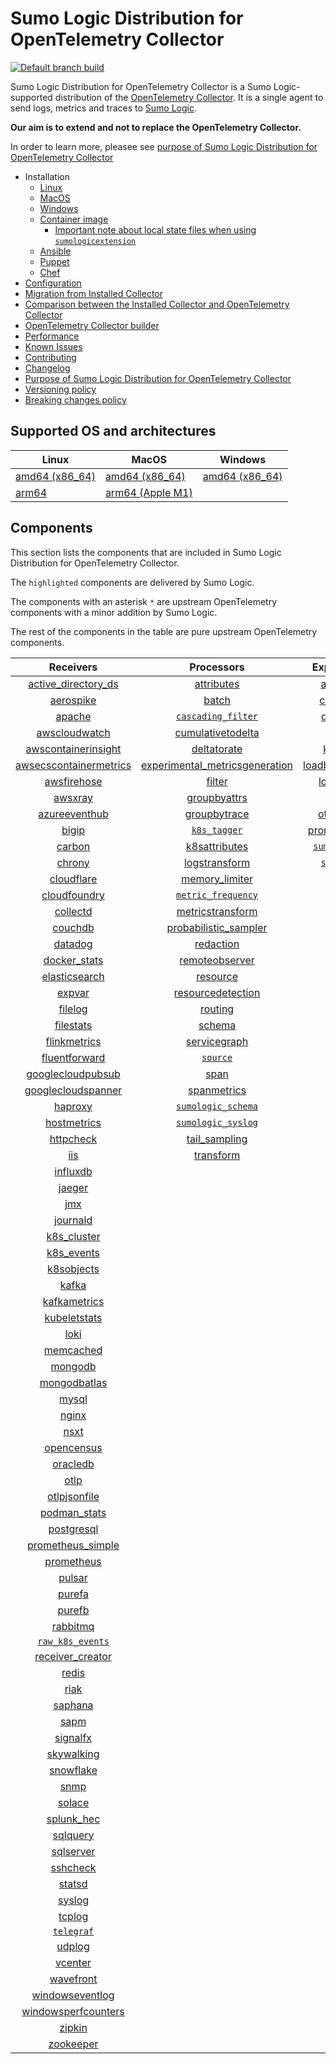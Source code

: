 # Sumo Logic Distribution for OpenTelemetry Collector

[![Default branch build](https://github.com/SumoLogic/sumologic-otel-collector/actions/workflows/dev_builds.yml/badge.svg)](https://github.com/SumoLogic/sumologic-otel-collector/actions/workflows/dev_builds.yml)

Sumo Logic Distribution for OpenTelemetry Collector is a Sumo Logic-supported distribution of the [OpenTelemetry Collector][otc_link].
It is a single agent to send logs, metrics and traces to [Sumo Logic][sumologic].

**Our aim is to extend and not to replace the OpenTelemetry Collector.**

In order to learn more, pleasee see [purpose of Sumo Logic Distribution for OpenTelemetry Collector][purpose]

[otc_link]: https://github.com/open-telemetry/opentelemetry-collector
[sumologic]: https://www.sumologic.com

- Installation
  - [Linux][linux_installation]
  - [MacOS][macos_installation]
  - [Windows][windows_installation]
  - [Container image](/docs/installation.md#container-image)
    - [Important note about local state files when using `sumologicextension`](/docs/installation.md#important-note-about-local-state-files-when-using-sumologicextension)
  - [Ansible](/docs/installation.md#ansible)
  - [Puppet](/docs/installation.md#puppet)
  - [Chef](/docs/installation.md#chef)
- [Configuration](docs/configuration.md)
- [Migration from Installed Collector](docs/migration.md)
- [Comparison between the Installed Collector and OpenTelemetry Collector](docs/comparison.md)
- [OpenTelemetry Collector builder](./otelcolbuilder/README.md)
- [Performance]
- [Known Issues][known issues]
- [Contributing](./CONTRIBUTING.md)
- [Changelog](./CHANGELOG.md)
- [Purpose of Sumo Logic Distribution for OpenTelemetry Collector][purpose]
- [Versioning policy][versioning]
- [Breaking changes policy][breaking]

[linux_installation]: https://help.sumologic.com/docs/send-data/opentelemetry-collector/install-collector-linux/
[macos_installation]: https://help.sumologic.com/docs/send-data/opentelemetry-collector/install-collector-macos/
[windows_installation]: https://help.sumologic.com/docs/send-data/opentelemetry-collector/install-collector-windows/
[performance]: https://help.sumologic.com/docs/send-data/opentelemetry-collector/#performance
[known issues]: https://help.sumologic.com/docs/send-data/opentelemetry-collector/troubleshooting-faq/#known-issues
[purpose]: https://help.sumologic.com/docs/send-data/opentelemetry-collector/sumo-logic-opentelemetry-vs-opentelemetry-upstream-relationship/
[versioning]: https://help.sumologic.com/docs/send-data/opentelemetry-collector/sumo-logic-opentelemetry-vs-opentelemetry-upstream-relationship/#versioning-policy
[breaking]: https://help.sumologic.com/docs/send-data/opentelemetry-collector/sumo-logic-opentelemetry-vs-opentelemetry-upstream-relationship/#versioning-policy

## Supported OS and architectures

| Linux                         | MacOS                         | Windows                     |
|-------------------------------|-------------------------------|-----------------------------|
| [amd64 (x86_64)][linux_amd64] | [amd64 (x86_64)][mac_amd64]   | [amd64 (x86_64)][win_amd64] |
| [arm64][linux_arm64]          | [arm64 (Apple M1)][mac_arm64] |                             |

[linux_amd64]: ./docs/installation.md#linux-on-amd64-x86-64
[linux_arm64]: ./docs/installation.md#linux-on-arm64
[mac_amd64]: ./docs/installation.md#macos-on-amd64-x86-64
[mac_arm64]: ./docs/installation.md#macos-on-arm64-apple-m1-x86-64
[win_amd64]: ./docs/installation.md#windows

## Components

This section lists the components that are included in Sumo Logic Distribution for OpenTelemetry Collector.

The `highlighted` components are delivered by Sumo Logic.

The components with an asterisk `*` are upstream OpenTelemetry components with a minor addition by Sumo Logic.

The rest of the components in the table are pure upstream OpenTelemetry components.

|                        Receivers                         |                          Processors                          |               Exporters                |                  Extensions                  |              Connectors               |
|:--------------------------------------------------------:|:------------------------------------------------------------:|:--------------------------------------:|:--------------------------------------------:|:-------------------------------------:|
|     [active_directory_ds][activedirectorydsreceiver]     |              [attributes][attributesprocessor]               |         [awss3][awss3exporter]         |       [asapclient][asapauthextension]        |      [forward][forwardconnector]      |
|              [aerospike][aerospikereceiver]              |                   [batch][batchprocessor]                    |        [carbon][carbonexporter]        |             [awsproxy][awsproxy]             |        [count][countconnector]        |
|                 [apache][apachereceiver]                 |        [`cascading_filter`][cascadingfilterprocessor]        |         [debug][debugexporter]         |       [basicauth][basicauthextension]        |      [routing][routingconnector]      |
|          [awscloudwatch][awscloudwatchreceiver]          |       [cumulativetodelta][cumulativetodeltaprocessor]        |          [file][fileexporter]          | [bearertokenauth][bearertokenauthextension]  | [servicegraph][servicegraphconnector] |
|    [awscontainerinsight][awscontainerinsightreceiver]    |             [deltatorate][deltatorateprocessor]              |         [kafka][kafkaexporter]         |           [db_storage][dbstorage]            |  [spanmetrics][spanmetricsconnector]  |
| [awsecscontainermetrics][awsecscontainermetricsreceiver] | [experimental_metricsgeneration][metricsgenerationprocessor] | [loadbalancing][loadbalancingexporter] |      [docker_observer][dockerobserver]       |                                       |
|            [awsfirehose][awsfirehosereceiver]            |                  [filter][filterprocessor]                   |       [logging][loggingexporter]       |         [ecs_observer][ecsobserver]          |                                       |
|                [awsxray][awsxrayreceiver]                |            [groupbyattrs][groupbyattrsprocessor]             |          [otlp][otlpexporter]          |     [ecs_task_observer][ecstaskobserver]     |                                       |
|          [azureeventhub][azureeventhubreceiver]          |            [groupbytrace][groupbytraceprocessor]             |      [otlphttp][otlphttpexporter]      |         [file_storage][filestorage]          |                                       |
|                  [bigip][bigipreceiver]                  |                 [`k8s_tagger`][k8sprocessor]                 |    [prometheus][prometheusexporter]    |   [headerssetter][headerssetterextension]    |                                       |
|                 [carbon][carbonreceiver]                 |           [k8sattributes][k8sattributesprocessor]            |    [`sumologic`][sumologicexporter]    |     [health_check][healthcheckextension]     |                                       |
|                 [chrony][chronyreceiver]                 |           [logstransform][logstransformprocessor]            |       [`syslog`][syslogexporter]       |        [host_observer][hostobserver]         |                                       |
|             [cloudflare][cloudflarereceiver]             |           [memory_limiter][memorylimiterprocessor]           |                                        |       [http_forwarder][httpforwarder]        |                                       |
|           [cloudfoundry][cloudfoundryreceiver]           |        [`metric_frequency`][metricfrequencyprocessor]        |                                        | [jaegerremotesampling][jaegerremotesampling] |                                       |
|               [collectd][collectdreceiver]               |        [metricstransform][metricstransformprocessor]         |                                        |         [k8s_observer][k8sobserver]          |                                       |
|                [couchdb][couchdbreceiver]                |    [probabilistic_sampler][probabilisticsamplerprocessor]    |                                        |      [memory_ballast][ballastextension]      |                                       |
|                [datadog][datadogreceiver]                |               [redaction][redactionprocessor]                |                                        |  [oauth2client][oauth2clientauthextension]   |                                       |
|           [docker_stats][dockerstatsreceiver]            |          [remoteobserver][remoteobserverprocessor]           |                                        |          [oidc][oidcauthextension]           |                                       |
|          [elasticsearch][elasticsearchreceiver]          |                [resource][resourceprocessor]                 |                                        |           [pprof][pprofextension]            |                                       |
|                 [expvar][expvarreceiver]                 |       [resourcedetection][resourcedetectionprocessor]        |                                        |       [sigv4auth][sigv4authextension]        |                                       |
|                [filelog][filelogreceiver]                |                 [routing][routingprocessor]                  |                                        |      [`sumologic`][sumologicextension]       |                                       |
|              [filestats][filestatsreceiver]              |                  [schema][schemaprocessor]                   |                                        |          [zpages][zpagesextension]           |                                       |
|           [flinkmetrics][flinkmetricsreceiver]           |            [servicegraph][servicegraphprocessor]             |                                        |                                              |                                       |
|          [fluentforward][fluentforwardreceiver]          |                 [`source`][sourceprocessor]                  |                                        |                                              |                                       |
|      [googlecloudpubsub][googlecloudpubsubreceiver]      |                    [span][spanprocessor]                     |                                        |                                              |                                       |
|     [googlecloudspanner][googlecloudspannerreceiver]     |             [spanmetrics][spanmetricsprocessor]              |                                        |                                              |                                       |
|                [haproxy][haproxyreceiver]                |        [`sumologic_schema`][sumologicschemaprocessor]        |                                        |                                              |                                       |
|            [hostmetrics][hostmetricsreceiver]            |        [`sumologic_syslog`][sumologicsyslogprocessor]        |                                        |                                              |                                       |
|              [httpcheck][httpcheckreceiver]              |            [tail_sampling][tailsamplingprocessor]            |                                        |                                              |                                       |
|                    [iis][iisreceiver]                    |               [transform][transformprocessor]                |                                        |                                              |                                       |
|               [influxdb][influxdbreceiver]               |                                                              |                                        |                                              |                                       |
|                 [jaeger][jaegerreceiver]                 |                                                              |                                        |                                              |                                       |
|                    [jmx][jmxreceiver]                    |                                                              |                                        |                                              |                                       |
|               [journald][journaldreceiver]               |                                                              |                                        |                                              |                                       |
|            [k8s_cluster][k8sclusterreceiver]             |                                                              |                                        |                                              |                                       |
|             [k8s_events][k8seventsreceiver]              |                                                              |                                        |                                              |                                       |
|             [k8sobjects][k8sobjectsreceiver]             |                                                              |                                        |                                              |                                       |
|                  [kafka][kafkareceiver]                  |                                                              |                                        |                                              |                                       |
|           [kafkametrics][kafkametricsreceiver]           |                                                              |                                        |                                              |                                       |
|           [kubeletstats][kubeletstatsreceiver]           |                                                              |                                        |                                              |                                       |
|                   [loki][lokireceiver]                   |                                                              |                                        |                                              |                                       |
|              [memcached][memcachedreceiver]              |                                                              |                                        |                                              |                                       |
|                [mongodb][mongodbreceiver]                |                                                              |                                        |                                              |                                       |
|           [mongodbatlas][mongodbatlasreceiver]           |                                                              |                                        |                                              |                                       |
|                  [mysql][mysqlreceiver]                  |                                                              |                                        |                                              |                                       |
|                  [nginx][nginxreceiver]                  |                                                              |                                        |                                              |                                       |
|                   [nsxt][nsxtreceiver]                   |                                                              |                                        |                                              |                                       |
|             [opencensus][opencensusreceiver]             |                                                              |                                        |                                              |                                       |
|               [oracledb][oracledbreceiver]               |                                                              |                                        |                                              |                                       |
|                   [otlp][otlpreceiver]                   |                                                              |                                        |                                              |                                       |
|           [otlpjsonfile][otlpjsonfilereceiver]           |                                                              |                                        |                                              |                                       |
|              [podman_stats][podmanreceiver]              |                                                              |                                        |                                              |                                       |
|             [postgresql][postgresqlreceiver]             |                                                              |                                        |                                              |                                       |
|      [prometheus_simple][simpleprometheusreceiver]       |                                                              |                                        |                                              |                                       |
|             [prometheus][prometheusreceiver]             |                                                              |                                        |                                              |                                       |
|                 [pulsar][pulsarreceiver]                 |                                                              |                                        |                                              |                                       |
|                 [purefa][purefareceiver]                 |                                                              |                                        |                                              |                                       |
|                 [purefb][purefbreceiver]                 |                                                              |                                        |                                              |                                       |
|               [rabbitmq][rabbitmqreceiver]               |                                                              |                                        |                                              |                                       |
|         [`raw_k8s_events`][rawk8seventsreceiver]         |                                                              |                                        |                                              |                                       |
|           [receiver_creator][receivercreator]            |                                                              |                                        |                                              |                                       |
|                  [redis][redisreceiver]                  |                                                              |                                        |                                              |                                       |
|                   [riak][riakreceiver]                   |                                                              |                                        |                                              |                                       |
|                [saphana][saphanareceiver]                |                                                              |                                        |                                              |                                       |
|                   [sapm][sapmreceiver]                   |                                                              |                                        |                                              |                                       |
|               [signalfx][signalfxreceiver]               |                                                              |                                        |                                              |                                       |
|             [skywalking][skywalkingreceiver]             |                                                              |                                        |                                              |                                       |
|              [snowflake][snowflakereceiver]              |                                                              |                                        |                                              |                                       |
|                   [snmp][snmpreceiver]                   |                                                              |                                        |                                              |                                       |
|                 [solace][solacereceiver]                 |                                                              |                                        |                                              |                                       |
|             [splunk_hec][splunkhecreceiver]              |                                                              |                                        |                                              |                                       |
|               [sqlquery][sqlqueryreceiver]               |                                                              |                                        |                                              |                                       |
|              [sqlserver][sqlserverreceiver]              |                                                              |                                        |                                              |                                       |
|               [sshcheck][sshcheckreceiver]               |                                                              |                                        |                                              |                                       |
|                 [statsd][statsdreceiver]                 |                                                              |                                        |                                              |                                       |
|                 [syslog][syslogreceiver]                 |                                                              |                                        |                                              |                                       |
|                 [tcplog][tcplogreceiver]                 |                                                              |                                        |                                              |                                       |
|              [`telegraf`][telegrafreceiver]              |                                                              |                                        |                                              |                                       |
|                 [udplog][udplogreceiver]                 |                                                              |                                        |                                              |                                       |
|                [vcenter][vcenterreceiver]                |                                                              |                                        |                                              |                                       |
|              [wavefront][wavefrontreceiver]              |                                                              |                                        |                                              |                                       |
|        [windowseventlog][windowseventlogreceiver]        |                                                              |                                        |                                              |                                       |
|    [windowsperfcounters][windowsperfcountersreceiver]    |                                                              |                                        |                                              |                                       |
|                 [zipkin][zipkinreceiver]                 |                                                              |                                        |                                              |                                       |
|              [zookeeper][zookeeperreceiver]              |                                                              |                                        |                                              |                                       |

[activedirectorydsreceiver]: https://github.com/open-telemetry/opentelemetry-collector-contrib/tree/v0.87.0/receiver/activedirectorydsreceiver
[aerospikereceiver]: https://github.com/open-telemetry/opentelemetry-collector-contrib/tree/v0.87.0/receiver/aerospikereceiver
[apachereceiver]: https://github.com/open-telemetry/opentelemetry-collector-contrib/tree/v0.87.0/receiver/apachereceiver
[awscloudwatchreceiver]: https://github.com/open-telemetry/opentelemetry-collector-contrib/tree/v0.87.0/receiver/awscloudwatchreceiver
[awscontainerinsightreceiver]: https://github.com/open-telemetry/opentelemetry-collector-contrib/tree/v0.87.0/receiver/awscontainerinsightreceiver
[awsecscontainermetricsreceiver]: https://github.com/open-telemetry/opentelemetry-collector-contrib/tree/v0.87.0/receiver/awsecscontainermetricsreceiver
[awsfirehosereceiver]: https://github.com/open-telemetry/opentelemetry-collector-contrib/tree/v0.87.0/receiver/awsfirehosereceiver
[awsxrayreceiver]: https://github.com/open-telemetry/opentelemetry-collector-contrib/tree/v0.87.0/receiver/awsxrayreceiver
[azureeventhubreceiver]: https://github.com/open-telemetry/opentelemetry-collector-contrib/tree/v0.87.0/receiver/azureeventhubreceiver
[bigipreceiver]: https://github.com/open-telemetry/opentelemetry-collector-contrib/tree/v0.87.0/receiver/bigipreceiver
[carbonreceiver]: https://github.com/open-telemetry/opentelemetry-collector-contrib/tree/v0.87.0/receiver/carbonreceiver
[chronyreceiver]: https://github.com/open-telemetry/opentelemetry-collector-contrib/tree/v0.87.0/receiver/chronyreceiver
[cloudfoundryreceiver]: https://github.com/open-telemetry/opentelemetry-collector-contrib/tree/v0.87.0/receiver/cloudfoundryreceiver
[cloudflarereceiver]: https://github.com/open-telemetry/opentelemetry-collector-contrib/tree/v0.87.0/receiver/cloudflarereceiver
[collectdreceiver]: https://github.com/open-telemetry/opentelemetry-collector-contrib/tree/v0.87.0/receiver/collectdreceiver
[couchdbreceiver]: https://github.com/open-telemetry/opentelemetry-collector-contrib/tree/v0.87.0/receiver/couchdbreceiver
[datadogreceiver]: https://github.com/open-telemetry/opentelemetry-collector-contrib/tree/v0.87.0/receiver/datadogreceiver
[dockerstatsreceiver]: https://github.com/open-telemetry/opentelemetry-collector-contrib/tree/v0.87.0/receiver/dockerstatsreceiver
[elasticsearchreceiver]: https://github.com/open-telemetry/opentelemetry-collector-contrib/tree/v0.87.0/receiver/elasticsearchreceiver
[expvarreceiver]: https://github.com/open-telemetry/opentelemetry-collector-contrib/tree/v0.87.0/receiver/expvarreceiver
[filelogreceiver]: https://github.com/open-telemetry/opentelemetry-collector-contrib/tree/v0.87.0/receiver/filelogreceiver
[filestatsreceiver]: https://github.com/open-telemetry/opentelemetry-collector-contrib/tree/v0.87.0/receiver/filestatsreceiver
[flinkmetricsreceiver]: https://github.com/open-telemetry/opentelemetry-collector-contrib/tree/v0.87.0/receiver/flinkmetricsreceiver
[fluentforwardreceiver]: https://github.com/open-telemetry/opentelemetry-collector-contrib/tree/v0.87.0/receiver/fluentforwardreceiver
[googlecloudpubsubreceiver]: https://github.com/open-telemetry/opentelemetry-collector-contrib/tree/v0.87.0/receiver/googlecloudpubsubreceiver
[googlecloudspannerreceiver]: https://github.com/open-telemetry/opentelemetry-collector-contrib/tree/v0.87.0/receiver/googlecloudspannerreceiver
[haproxyreceiver]: https://github.com/open-telemetry/opentelemetry-collector-contrib/tree/v0.87.0/receiver/haproxyreceiver
[hostmetricsreceiver]: https://github.com/open-telemetry/opentelemetry-collector-contrib/tree/v0.87.0/receiver/hostmetricsreceiver
[httpcheckreceiver]: https://github.com/open-telemetry/opentelemetry-collector-contrib/tree/v0.87.0/receiver/httpcheckreceiver
[iisreceiver]: https://github.com/open-telemetry/opentelemetry-collector-contrib/tree/v0.87.0/receiver/iisreceiver
[influxdbreceiver]: https://github.com/open-telemetry/opentelemetry-collector-contrib/tree/v0.87.0/receiver/influxdbreceiver
[jaegerreceiver]: https://github.com/open-telemetry/opentelemetry-collector-contrib/tree/v0.87.0/receiver/jaegerreceiver
[jmxreceiver]: https://github.com/open-telemetry/opentelemetry-collector-contrib/tree/v0.87.0/receiver/jmxreceiver
[journaldreceiver]: https://github.com/open-telemetry/opentelemetry-collector-contrib/tree/v0.87.0/receiver/journaldreceiver
[k8sclusterreceiver]: https://github.com/open-telemetry/opentelemetry-collector-contrib/tree/v0.87.0/receiver/k8sclusterreceiver
[k8seventsreceiver]: https://github.com/open-telemetry/opentelemetry-collector-contrib/tree/v0.87.0/receiver/k8seventsreceiver
[k8sobjectsreceiver]: https://github.com/open-telemetry/opentelemetry-collector-contrib/tree/v0.87.0/receiver/k8sobjectsreceiver
[kafkareceiver]: https://github.com/open-telemetry/opentelemetry-collector-contrib/tree/v0.87.0/receiver/kafkareceiver
[kafkametricsreceiver]: https://github.com/open-telemetry/opentelemetry-collector-contrib/tree/v0.87.0/receiver/kafkametricsreceiver
[kubeletstatsreceiver]: https://github.com/open-telemetry/opentelemetry-collector-contrib/tree/v0.87.0/receiver/kubeletstatsreceiver
[lokireceiver]: https://github.com/open-telemetry/opentelemetry-collector-contrib/tree/v0.87.0/receiver/lokireceiver
[memcachedreceiver]: https://github.com/open-telemetry/opentelemetry-collector-contrib/tree/v0.87.0/receiver/memcachedreceiver
[mongodbreceiver]: https://github.com/open-telemetry/opentelemetry-collector-contrib/tree/v0.87.0/receiver/mongodbreceiver
[mongodbatlasreceiver]: https://github.com/open-telemetry/opentelemetry-collector-contrib/tree/v0.87.0/receiver/mongodbatlasreceiver
[mysqlreceiver]: https://github.com/open-telemetry/opentelemetry-collector-contrib/tree/v0.87.0/receiver/mysqlreceiver
[nginxreceiver]: https://github.com/open-telemetry/opentelemetry-collector-contrib/tree/v0.87.0/receiver/nginxreceiver
[nsxtreceiver]: https://github.com/open-telemetry/opentelemetry-collector-contrib/tree/v0.87.0/receiver/nsxtreceiver
[opencensusreceiver]: https://github.com/open-telemetry/opentelemetry-collector-contrib/tree/v0.87.0/receiver/opencensusreceiver
[oracledbreceiver]: https://github.com/open-telemetry/opentelemetry-collector-contrib/tree/v0.87.0/receiver/oracledbreceiver
[otlpreceiver]: https://github.com/open-telemetry/opentelemetry-collector/tree/v0.87.0/receiver/otlpreceiver
[otlpjsonfilereceiver]: https://github.com/open-telemetry/opentelemetry-collector-contrib/tree/v0.87.0/receiver/otlpjsonfilereceiver
[podmanreceiver]: https://github.com/open-telemetry/opentelemetry-collector-contrib/tree/v0.87.0/receiver/podmanreceiver
[postgresqlreceiver]: https://github.com/open-telemetry/opentelemetry-collector-contrib/tree/v0.87.0/receiver/postgresqlreceiver
[simpleprometheusreceiver]: https://github.com/open-telemetry/opentelemetry-collector-contrib/tree/v0.87.0/receiver/simpleprometheusreceiver
[prometheusreceiver]: https://github.com/open-telemetry/opentelemetry-collector-contrib/tree/v0.87.0/receiver/prometheusreceiver
[pulsarreceiver]: https://github.com/open-telemetry/opentelemetry-collector-contrib/tree/v0.87.0/receiver/pulsarreceiver
[purefareceiver]: https://github.com/open-telemetry/opentelemetry-collector-contrib/tree/v0.87.0/receiver/purefareceiver
[purefbreceiver]: https://github.com/open-telemetry/opentelemetry-collector-contrib/tree/v0.87.0/receiver/purefbreceiver
[rabbitmqreceiver]: https://github.com/open-telemetry/opentelemetry-collector-contrib/tree/v0.87.0/receiver/rabbitmqreceiver
[rawk8seventsreceiver]: ./pkg/receiver/rawk8seventsreceiver
[receivercreator]: https://github.com/open-telemetry/opentelemetry-collector-contrib/tree/v0.87.0/receiver/receivercreator
[redisreceiver]: https://github.com/open-telemetry/opentelemetry-collector-contrib/tree/v0.87.0/receiver/redisreceiver
[riakreceiver]: https://github.com/open-telemetry/opentelemetry-collector-contrib/tree/v0.87.0/receiver/riakreceiver
[saphanareceiver]: https://github.com/open-telemetry/opentelemetry-collector-contrib/tree/v0.87.0/receiver/saphanareceiver
[sapmreceiver]: https://github.com/open-telemetry/opentelemetry-collector-contrib/tree/v0.87.0/receiver/sapmreceiver
[signalfxreceiver]: https://github.com/open-telemetry/opentelemetry-collector-contrib/tree/v0.87.0/receiver/signalfxreceiver
[skywalkingreceiver]: https://github.com/open-telemetry/opentelemetry-collector-contrib/tree/v0.87.0/receiver/skywalkingreceiver
[snmpreceiver]: https://github.com/open-telemetry/opentelemetry-collector-contrib/tree/v0.87.0/receiver/snmpreceiver
[snowflakereceiver]: https://github.com/open-telemetry/opentelemetry-collector-contrib/tree/v0.87.0/receiver/snowflakereceiver
[solacereceiver]: https://github.com/open-telemetry/opentelemetry-collector-contrib/tree/v0.87.0/receiver/solacereceiver
[splunkhecreceiver]: https://github.com/open-telemetry/opentelemetry-collector-contrib/tree/v0.87.0/receiver/splunkhecreceiver
[sqlqueryreceiver]: https://github.com/open-telemetry/opentelemetry-collector-contrib/tree/v0.87.0/receiver/sqlqueryreceiver
[sqlserverreceiver]: https://github.com/open-telemetry/opentelemetry-collector-contrib/tree/v0.87.0/receiver/sqlserverreceiver
[sshcheckreceiver]: https://github.com/open-telemetry/opentelemetry-collector-contrib/tree/v0.87.0/receiver/sshcheckreceiver
[statsdreceiver]: https://github.com/open-telemetry/opentelemetry-collector-contrib/tree/v0.87.0/receiver/statsdreceiver
[syslogreceiver]: https://github.com/open-telemetry/opentelemetry-collector-contrib/tree/v0.87.0/receiver/syslogreceiver
[tcplogreceiver]: https://github.com/open-telemetry/opentelemetry-collector-contrib/tree/v0.87.0/receiver/tcplogreceiver
[telegrafreceiver]: ./pkg/receiver/telegrafreceiver
[udplogreceiver]: https://github.com/open-telemetry/opentelemetry-collector-contrib/tree/v0.87.0/receiver/udplogreceiver
[vcenterreceiver]: https://github.com/open-telemetry/opentelemetry-collector-contrib/tree/v0.87.0/receiver/vcenterreceiver
[wavefrontreceiver]: https://github.com/open-telemetry/opentelemetry-collector-contrib/tree/v0.87.0/receiver/wavefrontreceiver
[windowseventlogreceiver]: https://github.com/open-telemetry/opentelemetry-collector-contrib/tree/v0.87.0/receiver/windowseventlogreceiver
[windowsperfcountersreceiver]: https://github.com/open-telemetry/opentelemetry-collector-contrib/tree/v0.87.0/receiver/windowsperfcountersreceiver
[zipkinreceiver]: https://github.com/open-telemetry/opentelemetry-collector-contrib/tree/v0.87.0/receiver/zipkinreceiver
[zookeeperreceiver]: https://github.com/open-telemetry/opentelemetry-collector-contrib/tree/v0.87.0/receiver/zookeeperreceiver

[attributesprocessor]: https://github.com/open-telemetry/opentelemetry-collector-contrib/tree/v0.87.0/processor/attributesprocessor
[batchprocessor]: https://github.com/open-telemetry/opentelemetry-collector/tree/v0.87.0/processor/batchprocessor
[cascadingfilterprocessor]: ./pkg/processor/cascadingfilterprocessor
[cumulativetodeltaprocessor]: https://github.com/open-telemetry/opentelemetry-collector-contrib/tree/v0.87.0/processor/cumulativetodeltaprocessor
[deltatorateprocessor]: https://github.com/open-telemetry/opentelemetry-collector-contrib/tree/v0.87.0/processor/deltatorateprocessor
[metricsgenerationprocessor]: https://github.com/open-telemetry/opentelemetry-collector-contrib/tree/v0.87.0/processor/metricsgenerationprocessor
[filterprocessor]: https://github.com/open-telemetry/opentelemetry-collector-contrib/tree/v0.87.0/processor/filterprocessor
[groupbyattrsprocessor]: https://github.com/open-telemetry/opentelemetry-collector-contrib/tree/v0.87.0/processor/groupbyattrsprocessor
[groupbytraceprocessor]: https://github.com/open-telemetry/opentelemetry-collector-contrib/tree/v0.87.0/processor/groupbytraceprocessor
[k8sprocessor]: ./pkg/processor/k8sprocessor
[k8sattributesprocessor]: https://github.com/open-telemetry/opentelemetry-collector-contrib/tree/v0.87.0/processor/k8sattributesprocessor
[logstransformprocessor]: https://github.com/open-telemetry/opentelemetry-collector-contrib/tree/v0.87.0/processor/logstransformprocessor
[memorylimiterprocessor]: https://github.com/open-telemetry/opentelemetry-collector/tree/v0.87.0/processor/memorylimiterprocessor
[metricfrequencyprocessor]: ./pkg/processor/metricfrequencyprocessor
[metricstransformprocessor]: https://github.com/open-telemetry/opentelemetry-collector-contrib/tree/v0.87.0/processor/metricstransformprocessor
[probabilisticsamplerprocessor]: https://github.com/open-telemetry/opentelemetry-collector-contrib/tree/v0.87.0/processor/probabilisticsamplerprocessor
[redactionprocessor]: https://github.com/open-telemetry/opentelemetry-collector-contrib/tree/v0.87.0/processor/redactionprocessor
[remoteobserverprocessor]: https://github.com/open-telemetry/opentelemetry-collector-contrib/tree/v0.87.0/processor/remoteobserverprocessor
[resourceprocessor]: https://github.com/open-telemetry/opentelemetry-collector-contrib/tree/v0.87.0/processor/resourceprocessor
[resourcedetectionprocessor]: https://github.com/open-telemetry/opentelemetry-collector-contrib/tree/v0.87.0/processor/resourcedetectionprocessor
[routingprocessor]: https://github.com/open-telemetry/opentelemetry-collector-contrib/tree/v0.87.0/processor/routingprocessor
[schemaprocessor]: https://github.com/open-telemetry/opentelemetry-collector-contrib/tree/v0.87.0/processor/schemaprocessor
[servicegraphprocessor]: https://github.com/open-telemetry/opentelemetry-collector-contrib/tree/v0.87.0/processor/servicegraphprocessor
[sourceprocessor]: ./pkg/processor/sourceprocessor
[spanprocessor]: https://github.com/open-telemetry/opentelemetry-collector-contrib/tree/v0.87.0/processor/spanprocessor
[spanmetricsprocessor]: https://github.com/open-telemetry/opentelemetry-collector-contrib/tree/v0.87.0/processor/spanmetricsprocessor
[sumologicschemaprocessor]: ./pkg/processor/sumologicschemaprocessor
[sumologicsyslogprocessor]: ./pkg/processor/sumologicsyslogprocessor
[tailsamplingprocessor]: https://github.com/open-telemetry/opentelemetry-collector-contrib/tree/v0.87.0/processor/tailsamplingprocessor
[transformprocessor]: https://github.com/open-telemetry/opentelemetry-collector-contrib/tree/v0.87.0/processor/transformprocessor

[awss3exporter]: https://github.com/open-telemetry/opentelemetry-collector-contrib/tree/v0.87.0/exporter/awss3exporter
[carbonexporter]: https://github.com/open-telemetry/opentelemetry-collector-contrib/tree/v0.87.0/exporter/carbonexporter
[debugexporter]: https://github.com/open-telemetry/opentelemetry-collector/tree/v0.87.0/exporter/debugexporter
[fileexporter]: https://github.com/open-telemetry/opentelemetry-collector-contrib/tree/v0.87.0/exporter/fileexporter
[kafkaexporter]: https://github.com/open-telemetry/opentelemetry-collector-contrib/tree/v0.87.0/exporter/kafkaexporter
[loadbalancingexporter]: https://github.com/open-telemetry/opentelemetry-collector-contrib/tree/v0.87.0/exporter/loadbalancingexporter
[loggingexporter]: https://github.com/open-telemetry/opentelemetry-collector/tree/v0.87.0/exporter/loggingexporter
[otlpexporter]: https://github.com/open-telemetry/opentelemetry-collector/tree/v0.87.0/exporter/otlpexporter
[otlphttpexporter]: https://github.com/open-telemetry/opentelemetry-collector/tree/v0.87.0/exporter/otlphttpexporter
[prometheusexporter]: https://github.com/open-telemetry/opentelemetry-collector-contrib/tree/v0.87.0/exporter/prometheusexporter
[sumologicexporter]: ./pkg/exporter/sumologicexporter
[syslogexporter]: ./pkg/exporter/syslogexporter

[asapauthextension]: https://github.com/open-telemetry/opentelemetry-collector-contrib/tree/v0.87.0/extension/asapauthextension
[awsproxy]: https://github.com/open-telemetry/opentelemetry-collector-contrib/tree/v0.87.0/extension/awsproxy
[basicauthextension]: https://github.com/open-telemetry/opentelemetry-collector-contrib/tree/v0.87.0/extension/basicauthextension
[bearertokenauthextension]: https://github.com/open-telemetry/opentelemetry-collector-contrib/tree/v0.87.0/extension/bearertokenauthextension
[dbstorage]: https://github.com/open-telemetry/opentelemetry-collector-contrib/tree/v0.87.0/extension/storage/dbstorage
[dockerobserver]: https://github.com/open-telemetry/opentelemetry-collector-contrib/tree/v0.87.0/extension/observer/dockerobserver
[ecsobserver]: https://github.com/open-telemetry/opentelemetry-collector-contrib/tree/v0.87.0/extension/observer/ecsobserver
[ecstaskobserver]: https://github.com/open-telemetry/opentelemetry-collector-contrib/tree/v0.87.0/extension/observer/ecstaskobserver
[filestorage]: https://github.com/open-telemetry/opentelemetry-collector-contrib/tree/v0.87.0/extension/storage/filestorage
[headerssetterextension]: https://github.com/open-telemetry/opentelemetry-collector-contrib/tree/v0.87.0/extension/headerssetterextension
[healthcheckextension]: https://github.com/open-telemetry/opentelemetry-collector-contrib/tree/v0.87.0/extension/healthcheckextension
[hostobserver]: https://github.com/open-telemetry/opentelemetry-collector-contrib/tree/v0.87.0/extension/observer/hostobserver
[httpforwarder]: https://github.com/open-telemetry/opentelemetry-collector-contrib/tree/v0.87.0/extension/httpforwarder
[jaegerremotesampling]: https://github.com/open-telemetry/opentelemetry-collector-contrib/tree/v0.87.0/extension/jaegerremotesampling
[k8sobserver]: https://github.com/open-telemetry/opentelemetry-collector-contrib/tree/v0.87.0/extension/observer/k8sobserver
[ballastextension]: https://github.com/open-telemetry/opentelemetry-collector/tree/v0.87.0/extension/ballastextension
[oauth2clientauthextension]: https://github.com/open-telemetry/opentelemetry-collector-contrib/tree/v0.87.0/extension/oauth2clientauthextension
[oidcauthextension]: https://github.com/open-telemetry/opentelemetry-collector-contrib/tree/v0.87.0/extension/oidcauthextension
[pprofextension]: https://github.com/open-telemetry/opentelemetry-collector-contrib/tree/v0.87.0/extension/pprofextension
[sigv4authextension]: https://github.com/open-telemetry/opentelemetry-collector-contrib/tree/v0.87.0/extension/sigv4authextension
[sumologicextension]: ./pkg/extension/sumologicextension
[zpagesextension]: https://github.com/open-telemetry/opentelemetry-collector/tree/v0.87.0/extension/zpagesextension

[forwardconnector]: https://github.com/open-telemetry/opentelemetry-collector/tree/v0.87.0/connector/forwardconnector
[countconnector]: https://github.com/open-telemetry/opentelemetry-collector-contrib/tree/v0.87.0/connector/countconnector
[routingconnector]: https://github.com/open-telemetry/opentelemetry-collector-contrib/tree/v0.87.0/connector/routingconnector
[servicegraphconnector]: https://github.com/open-telemetry/opentelemetry-collector-contrib/tree/v0.87.0/connector/servicegraphconnector
[spanmetricsconnector]: https://github.com/open-telemetry/opentelemetry-collector-contrib/tree/v0.87.0/connector/spanmetricsconnector
